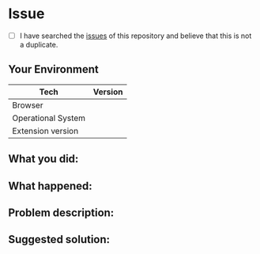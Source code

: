 <!-- Provide a general summary of the issue in the Title above -->
<!--
Thanks for your interest in the project ❤️. I appreciate bugs filed and PRs submitted!
Please make sure that you are familiar with and follow the Code of Conduct for
this project (found in the CODE_OF_CONDUCT.md file).

Please fill out this template with all the relevant information so we can
understand what's going on and fix the issue.
-->

# Issue

<!-- Also, to avoid duplicate issues, please check off the following list. -->
<!-- Checked checkbox should look like this: [x] -->

- [ ] I have searched the [issues](https://github.com/GabrielDuarteM/webplayer-hotkeys/issues) of this repository and believe that this is not a duplicate.

## Your Environment

<!--- Include as many relevant details about the environment with which you experienced the bug. -->

| Tech               | Version |
| ------------------ | ------- |
| Browser            |         |
| Operational System |         |
| Extension version  |         |

## What you did:

## What happened:

<!-- Please provide the full error message/screenshots/console errors/anything -->

## Problem description:

## Suggested solution:
